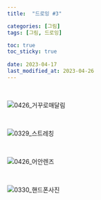 ```yaml
---
title:  "드로잉 #3"

categories: [그림]
tags: [그림, 드로잉]

toc: true
toc_sticky: true
 
date: 2023-04-17
last_modified_at: 2023-04-26
---
```


<br>

![0426_거꾸로매달림](https://user-images.githubusercontent.com/96360829/234596603-982b5802-e07f-47dd-81b9-e0d0c421d1d6.png)

<br>

![0329_스트레칭](https://user-images.githubusercontent.com/96360829/232403973-cf7ac49b-9fd8-4358-bb45-479202df0b5a.png)

<br>

![0426_어안렌즈](https://user-images.githubusercontent.com/96360829/234751411-d2e6a2d2-6f73-4797-85d3-75a020c35d85.png)

<br>

![0330_핸드폰사진](https://user-images.githubusercontent.com/96360829/234612539-af24728a-2a74-4c31-9f3f-af5e6802acdd.png)